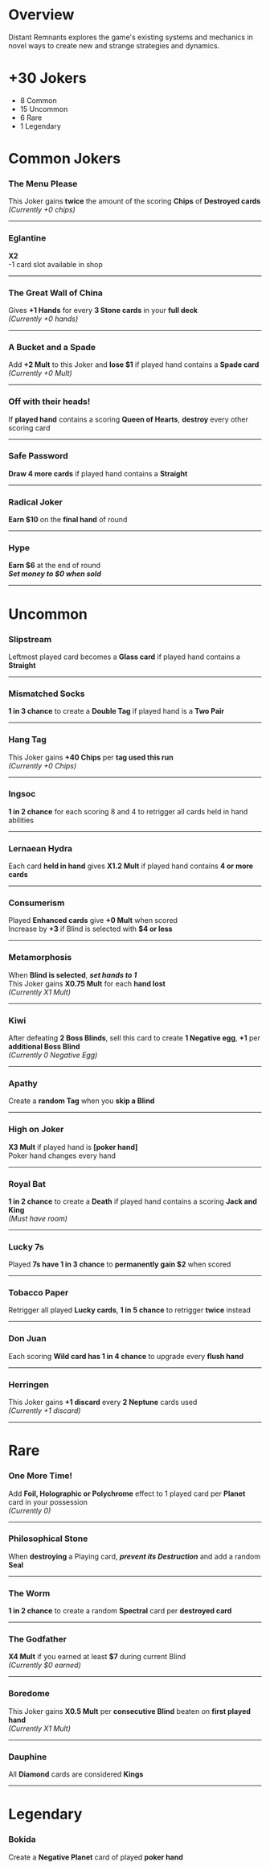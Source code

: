 # Overview
Distant Remnants explores the game's existing systems and mechanics in novel ways to create new and strange strategies and dynamics.

# +30 Jokers
- 8 Common
- 15 Uncommon
- 6 Rare
- 1 Legendary

# Common Jokers
### The Menu Please
This Joker gains **twice** the amount of the scoring **Chips** of **Destroyed cards**<br>
*(Currently +0 chips)* <br>
___

### Eglantine
**X2**<br>
-1 card slot available in shop<br>
___

### The Great Wall of China
Gives **+1 Hands** for every **3 Stone cards** in your **full deck**<br>
*(Currently +0 hands)* <br>
___

### A Bucket and a Spade
Add **+2 Mult** to this Joker and **lose $1** if played hand contains a **Spade card**<br>
*(Currently +0 Mult)* <br>
___

### Off with their heads!
If **played hand** contains a scoring **Queen of Hearts**, **destroy** every other scoring card<br>
___

### Safe Password
**Draw 4 more cards** if played hand contains a **Straight**<br>
___

### Radical Joker
**Earn $10** on the **final hand** of round<br>
___

### Hype
**Earn $6** at the end of round<br>
***Set money to $0 when sold***<br>
___

# Uncommon
### Slipstream
Leftmost played card becomes a **Glass card** if played hand contains a **Straight**<br>
___

### Mismatched Socks
**1 in 3 chance** to create a **Double Tag** if played hand is a **Two Pair**<br>
___

### Hang Tag
This Joker gains **+40 Chips** per **tag used this run**<br>
*(Currently +0 Chips)* <br>
___

### Ingsoc
**1 in 2 chance** for each scoring 8 and 4 to retrigger all cards held in hand abilities<br>
___

### Lernaean Hydra
Each card **held in hand** gives **X1.2 Mult** if played hand contains **4 or more cards**<br>
___

### Consumerism
Played **Enhanced cards** give **+0 Mult** when scored<br>
Increase by **+3** if Blind is selected with **$4 or less**<br>
___

### Metamorphosis
When **Blind is selected**, ***set hands to 1***<br>
This Joker gains **X0.75 Mult** for each **hand lost**<br>
*(Currently X1 Mult)* <br>
___

### Kiwi
After defeating **2 Boss Blinds**, sell this card to create **1 Negative egg**, **+1** per **additional Boss Blind**<br>
*(Currently 0 Negative Egg)* <br>
___

### Apathy
Create a **random Tag** when you **skip a Blind**<br>
___

### High on Joker
**X3 Mult** if played hand is **[poker hand]** <br>
Poker hand changes every hand<br>
___

### Royal Bat
**1 in 2 chance** to create a **Death** if played hand contains a scoring **Jack and King**<br>
*(Must have room)* <br>
___

### Lucky 7s
Played **7s have 1 in 3 chance** to **permanently gain $2** when scored<br>
___

### Tobacco Paper
Retrigger all played **Lucky cards**, **1 in 5 chance** to retrigger **twice** instead<br>
___

### Don Juan
Each scoring **Wild card has 1 in 4 chance** to upgrade every **flush hand**<br>
___

### Herringen
This Joker gains **+1 discard** every **2 Neptune** cards used<br>
*(Currently +1 discard)* <br>
___

# Rare
### One More Time!
Add **Foil, Holographic or Polychrome** effect to 1 played card per **Planet** card in your possession<br>
*(Currently 0)* <br>
___

### Philosophical Stone
When **destroying** a Playing card, ***prevent its Destruction*** and add a random **Seal**<br>
___

### The Worm
**1 in 2 chance** to create a random **Spectral** card per **destroyed card**<br>
___

### The Godfather
**X4 Mult** if you earned at least **$7** during current Blind<br>
*(Currently $0 earned)* <br>
___

### Boredome
This Joker gains **X0.5 Mult** per **consecutive Blind** beaten on **first played hand**<br>
*(Currently X1 Mult)* <br>
___

### Dauphine
All **Diamond** cards are considered **Kings**<br>
___

# Legendary
### Bokida
Create a **Negative Planet** card of played **poker hand**
